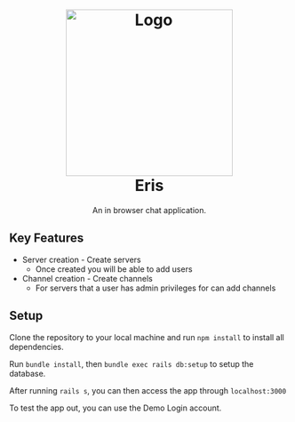 <h1 align="center">
  <a href="https://erisapp.herokuapp.com">
    <img src="https://i.ibb.co/RP6f9XK/eris-logo.gif"
      alt="Logo"
      title="Eris Logo"
      width="300px"
      height="auto"
      />
  </a>
  <br>
  <strong>Eris</strong>
</h1>
<p align="center">An in browser chat application.</p>

## Key Features
* Server creation - Create servers
  * Once created you will be able to add users
* Channel creation - Create channels
  * For servers that a user has admin privileges for can add channels

## Setup
Clone the repository to your local machine and run `npm install` to install all dependencies.

Run `bundle install`, then `bundle exec rails db:setup` to setup the database.

After running `rails s`, you can then access the app through `localhost:3000`

To test the app out, you can use the Demo Login account.